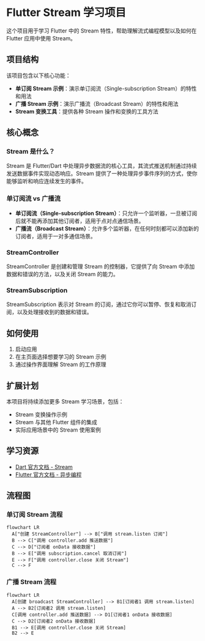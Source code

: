 # Flutter Stream 学习项目

这个项目用于学习 Flutter 中的 Stream 特性，帮助理解流式编程模型以及如何在 Flutter 应用中使用 Stream。

## 项目结构

该项目包含以下核心功能：

- **单订阅 Stream 示例**：演示单订阅流（Single-subscription Stream）的特性和用法
- **广播 Stream 示例**：演示广播流（Broadcast Stream）的特性和用法
- **Stream 变换工具**：提供各种 Stream 操作和变换的工具方法

## 核心概念

### Stream 是什么？

Stream 是 Flutter/Dart 中处理异步数据流的核心工具，其流式推送机制通过持续发送数据事件实现动态响应。Stream 提供了一种处理异步事件序列的方式，使你能够监听和响应连续发生的事件。

### 单订阅流 vs 广播流

- **单订阅流（Single-subscription Stream）**：只允许一个监听器，一旦被订阅后就不能再添加其他订阅者，适用于点对点通信场景。
- **广播流（Broadcast Stream）**：允许多个监听器，在任何时刻都可以添加新的订阅者，适用于一对多通信场景。

### StreamController

StreamController 是创建和管理 Stream 的控制器，它提供了向 Stream 中添加数据和错误的方法，以及关闭 Stream 的能力。

### StreamSubscription

StreamSubscription 表示对 Stream 的订阅，通过它你可以暂停、恢复和取消订阅，以及处理接收到的数据和错误。

## 如何使用

1. 启动应用
2. 在主页面选择想要学习的 Stream 示例
3. 通过操作界面理解 Stream 的工作原理

## 扩展计划

本项目将持续添加更多 Stream 学习场景，包括：

- Stream 变换操作示例
- Stream 与其他 Flutter 组件的集成
- 实际应用场景中的 Stream 使用案例

## 学习资源

- [Dart 官方文档 - Stream](https://dart.dev/tutorials/language/streams)
- [Flutter 官方文档 - 异步编程](https://flutter.dev/docs/development/data-and-backend/networking)

## 流程图

### 单订阅 Stream 流程

```mermaid
flowchart LR
  A["创建 StreamController"] --> B["调用 stream.listen 订阅"]
  B --> C["调用 controller.add 推送数据"]
  C --> D["订阅者 onData 接收数据"]
  B --> E["调用 subscription.cancel 取消订阅"]
  E --> F["调用 controller.close 关闭 Stream"]
  C --> F
```

### 广播 Stream 流程

```mermaid
flowchart LR
  A[创建 broadcast StreamController] --> B1[订阅者1 调用 stream.listen]
  A --> B2[订阅者2 调用 stream.listen]
  C[调用 controller.add 推送数据] --> D1[订阅者1 onData 接收数据]
  C --> D2[订阅者2 onData 接收数据]
  B1 --> E[调用 controller.close 关闭 Stream]
  B2 --> E
```
